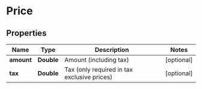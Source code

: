 
# Price

## Properties
Name | Type | Description | Notes
------------ | ------------- | ------------- | -------------
**amount** | **Double** | Amount (including tax) |  [optional]
**tax** | **Double** | Tax (only required in tax exclusive prices) |  [optional]



